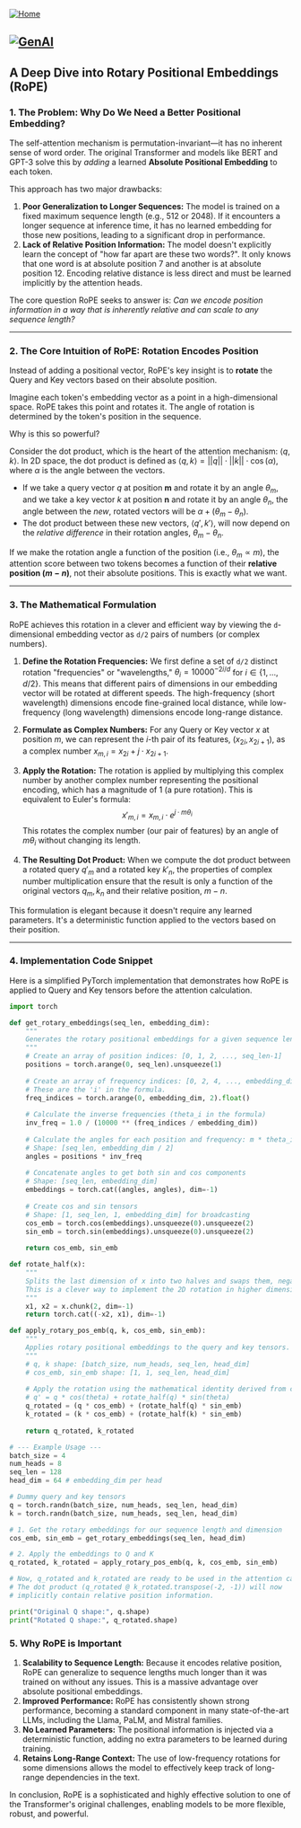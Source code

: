 [![Home](https://img.shields.io/badge/Home-Click%20Here-blue?style=flat&logo=homeadvisor&logoColor=white)](../../)

## [![GenAI](https://img.shields.io/badge/GenAI-Selected_Topics_in_Generative_AI-green?style=for-the-badge&logo=github)](../../main_page/GenAI)

## A Deep Dive into Rotary Positional Embeddings (RoPE)

### 1. The Problem: Why Do We Need a Better Positional Embedding?

The self-attention mechanism is permutation-invariant—it has no inherent sense of word order. The original Transformer and models like BERT and GPT-3 solve this by *adding* a learned **Absolute Positional Embedding** to each token.

This approach has two major drawbacks:

1.  **Poor Generalization to Longer Sequences:** The model is trained on a fixed maximum sequence length (e.g., 512 or 2048). If it encounters a longer sequence at inference time, it has no learned embedding for those new positions, leading to a significant drop in performance.
2.  **Lack of Relative Position Information:** The model doesn't explicitly learn the concept of "how far apart are these two words?". It only knows that one word is at absolute position 7 and another is at absolute position 12. Encoding relative distance is less direct and must be learned implicitly by the attention heads.

The core question RoPE seeks to answer is: *Can we encode position information in a way that is inherently relative and can scale to any sequence length?*

---
### 2. The Core Intuition of RoPE: Rotation Encodes Position

Instead of adding a positional vector, RoPE's key insight is to **rotate** the Query and Key vectors based on their absolute position.

Imagine each token's embedding vector as a point in a high-dimensional space. RoPE takes this point and rotates it. The angle of rotation is determined by the token's position in the sequence.

Why is this so powerful?

Consider the dot product, which is the heart of the attention mechanism: $\langle q, k \rangle$. In 2D space, the dot product is defined as $\langle q, k \rangle = ||q|| \cdot ||k|| \cdot \cos(\alpha)$, where $\alpha$ is the angle between the vectors.

* If we take a query vector $q$ at position **m** and rotate it by an angle $\theta_m$, and we take a key vector $k$ at position **n** and rotate it by an angle $\theta_n$, the angle between the *new*, rotated vectors will be $\alpha + (\theta_m - \theta_n)$.
* The dot product between these new vectors, $\langle q', k' \rangle$, will now depend on the *relative difference* in their rotation angles, $\theta_m - \theta_n$.

If we make the rotation angle a function of the position (i.e., $\theta_m \propto m$), the attention score between two tokens becomes a function of their **relative position ($m-n$)**, not their absolute positions. This is exactly what we want.

---
### 3. The Mathematical Formulation

RoPE achieves this rotation in a clever and efficient way by viewing the `d`-dimensional embedding vector as `d/2` pairs of numbers (or complex numbers).

1.  **Define the Rotation Frequencies:** We first define a set of `d/2` distinct rotation "frequencies" or "wavelengths," $\theta_i = 10000^{-2i/d}$ for $i \in \{1, ..., d/2\}$. This means that different pairs of dimensions in our embedding vector will be rotated at different speeds. The high-frequency (short wavelength) dimensions encode fine-grained local distance, while low-frequency (long wavelength) dimensions encode long-range distance.

2.  **Formulate as Complex Numbers:** For any Query or Key vector $x$ at position $m$, we can represent the $i$-th pair of its features, $(x_{2i}, x_{2i+1})$, as a complex number $x_{m,i} = x_{2i} + j \cdot x_{2i+1}$.

3.  **Apply the Rotation:** The rotation is applied by multiplying this complex number by another complex number representing the positional encoding, which has a magnitude of 1 (a pure rotation). This is equivalent to Euler's formula:
    $$x'_{m,i} = x_{m,i} \cdot e^{j \cdot m\theta_i}$$
    This rotates the complex number (our pair of features) by an angle of $m\theta_i$ without changing its length.

4.  **The Resulting Dot Product:** When we compute the dot product between a rotated query $q'_m$ and a rotated key $k'_n$, the properties of complex number multiplication ensure that the result is only a function of the original vectors $q_m, k_n$ and their relative position, $m-n$.

This formulation is elegant because it doesn't require any learned parameters. It's a deterministic function applied to the vectors based on their position.

---
### 4. Implementation Code Snippet
Here is a simplified PyTorch implementation that demonstrates how RoPE is applied to Query and Key tensors before the attention calculation.

```python
import torch

def get_rotary_embeddings(seq_len, embedding_dim):
    """
    Generates the rotary positional embeddings for a given sequence length and dimension.
    """
    # Create an array of position indices: [0, 1, 2, ..., seq_len-1]
    positions = torch.arange(0, seq_len).unsqueeze(1)
    
    # Create an array of frequency indices: [0, 2, 4, ..., embedding_dim-2]
    # These are the 'i' in the formula.
    freq_indices = torch.arange(0, embedding_dim, 2).float()
    
    # Calculate the inverse frequencies (theta_i in the formula)
    inv_freq = 1.0 / (10000 ** (freq_indices / embedding_dim))
    
    # Calculate the angles for each position and frequency: m * theta_i
    # Shape: [seq_len, embedding_dim / 2]
    angles = positions * inv_freq
    
    # Concatenate angles to get both sin and cos components
    # Shape: [seq_len, embedding_dim]
    embeddings = torch.cat((angles, angles), dim=-1)
    
    # Create cos and sin tensors
    # Shape: [1, seq_len, 1, embedding_dim] for broadcasting
    cos_emb = torch.cos(embeddings).unsqueeze(0).unsqueeze(2)
    sin_emb = torch.sin(embeddings).unsqueeze(0).unsqueeze(2)
    
    return cos_emb, sin_emb

def rotate_half(x):
    """
    Splits the last dimension of x into two halves and swaps them, negating the first half.
    This is a clever way to implement the 2D rotation in higher dimensions.
    """
    x1, x2 = x.chunk(2, dim=-1)
    return torch.cat((-x2, x1), dim=-1)

def apply_rotary_pos_emb(q, k, cos_emb, sin_emb):
    """
    Applies rotary positional embeddings to the query and key tensors.
    """
    # q, k shape: [batch_size, num_heads, seq_len, head_dim]
    # cos_emb, sin_emb shape: [1, 1, seq_len, head_dim]
    
    # Apply the rotation using the mathematical identity derived from complex numbers.
    # q' = q * cos(theta) + rotate_half(q) * sin(theta)
    q_rotated = (q * cos_emb) + (rotate_half(q) * sin_emb)
    k_rotated = (k * cos_emb) + (rotate_half(k) * sin_emb)
    
    return q_rotated, k_rotated

# --- Example Usage ---
batch_size = 4
num_heads = 8
seq_len = 128
head_dim = 64 # embedding_dim per head

# Dummy query and key tensors
q = torch.randn(batch_size, num_heads, seq_len, head_dim)
k = torch.randn(batch_size, num_heads, seq_len, head_dim)

# 1. Get the rotary embeddings for our sequence length and dimension
cos_emb, sin_emb = get_rotary_embeddings(seq_len, head_dim)

# 2. Apply the embeddings to Q and K
q_rotated, k_rotated = apply_rotary_pos_emb(q, k, cos_emb, sin_emb)

# Now, q_rotated and k_rotated are ready to be used in the attention calculation.
# The dot product (q_rotated @ k_rotated.transpose(-2, -1)) will now
# implicitly contain relative position information.

print("Original Q shape:", q.shape)
print("Rotated Q shape:", q_rotated.shape)
```

### 5. Why RoPE is Important

1.  **Scalability to Sequence Length:** Because it encodes relative position, RoPE can generalize to sequence lengths much longer than it was trained on without any issues. This is a massive advantage over absolute positional embeddings.
2.  **Improved Performance:** RoPE has consistently shown strong performance, becoming a standard component in many state-of-the-art LLMs, including the Llama, PaLM, and Mistral families.
3.  **No Learned Parameters:** The positional information is injected via a deterministic function, adding no extra parameters to be learned during training.
4.  **Retains Long-Range Context:** The use of low-frequency rotations for some dimensions allows the model to effectively keep track of long-range dependencies in the text.

In conclusion, RoPE is a sophisticated and highly effective solution to one of the Transformer's original challenges, enabling models to be more flexible, robust, and powerful.
